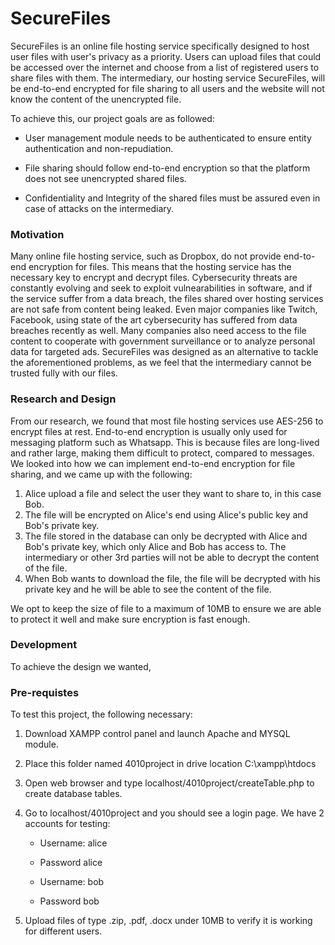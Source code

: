 # SecureFiles
SecureFiles is an online file hosting service specifically designed to host user files with user's privacy as a priority. Users can upload files that could be accessed over the internet and choose from a list of registered users to share files with them. The intermediary, our hosting service SecureFiles, will be end-to-end encrypted for file sharing to all users and the website will not know the content of the unencrypted file.

To achieve this, our project goals are as followed:

* User management module needs to be authenticated to ensure entity authentication and non-repudiation.

* File sharing should follow end-to-end encryption so that the platform does not see unencrypted shared files.

* Confidentiality and Integrity of the shared files must be assured even in case of attacks on the intermediary.

 ### Motivation

Many online file hosting service, such as Dropbox, do not provide end-to-end encryption for files. This means that the hosting service has the necessary key to encrypt and decrypt files. Cybersecurity threats are constantly evolving and seek to exploit vulnearabilities in software, and if the service suffer from a data breach, the files shared over hosting services are not safe from content being leaked. Even major companies like Twitch, Facebook, using state of the art cybersecurity has suffered from data breaches recently as well. Many companies also need access to the file content to cooperate with government surveillance or to analyze personal data for targeted ads. SecureFiles was designed as an alternative to tackle the aforementioned problems, as we feel that the intermediary cannot be trusted fully with our files.

 ### Research and Design

From our research, we found that most file hosting services use AES-256 to encrypt files at rest. End-to-end encryption is usually only used for messaging platform such as Whatsapp. This is because files are long-lived and rather large, making them difficult to protect, compared to messages. We looked into how we can implement end-to-end encryption for file sharing, and we came up with the following: 

1. Alice upload a file and select the user they want to share to, in this case Bob.
2. The file will be encrypted on Alice's end using Alice's public key and Bob's private key.
3. The file stored in the database can only be decrypted with Alice and Bob's private key, which only Alice and Bob has access to. The intermediary or other 3rd parties will not be able to decrypt the content of the file.
4. When Bob wants to download the file, the file will be decrypted with his private key and he will be able to see the content of the file.

We opt to keep the size of file to a maximum of 10MB to ensure we are able to protect it well and make sure encryption is fast enough. 

 ### Development

To achieve the design we wanted, 

 ### Pre-requistes

To test this project, the following necessary:

1. Download XAMPP control panel and launch Apache and MYSQL module.
2. Place this folder named 4010project in drive location C:\xampp\htdocs
3. Open web browser and type localhost/4010project/createTable.php to create database tables.
4. Go to localhost/4010project and you should see a login page. We have 2 accounts for testing:

    * Username: alice
    * Password alice

    * Username: bob
    * Password bob

5. Upload files of type .zip, .pdf, .docx under 10MB to verify it is working for different users.